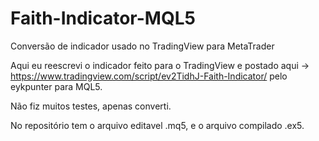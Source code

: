 # Faith-Indicator-MQL5
Conversão de indicador usado no TradingView para MetaTrader

Aqui eu reescrevi o indicador feito para o TradingView e postado aqui -> https://www.tradingview.com/script/ev2TidhJ-Faith-Indicator/ pelo eykpunter para MQL5.

Não fiz muitos testes, apenas converti.

No repositório tem o arquivo editavel .mq5, e o arquivo compilado .ex5.
